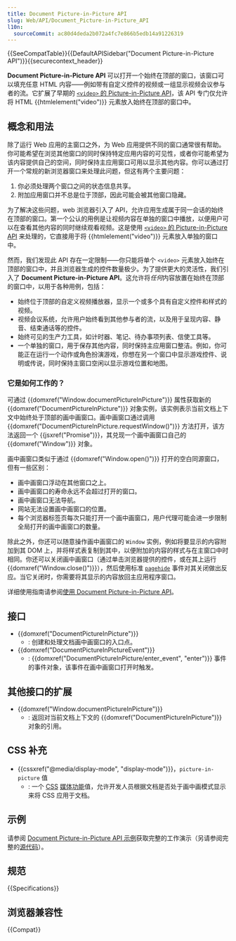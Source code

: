 ```yaml
---
title: Document Picture-in-Picture API
slug: Web/API/Document_Picture-in-Picture_API
l10n:
  sourceCommit: ac80d4deda2b072a4fc7e866b5edb14a91226319
---
```


{{SeeCompatTable}}{{DefaultAPISidebar("Document Picture-in-Picture API")}}{{securecontext_header}}

**Document Picture-in-Picture API** 可以打开一个始终在顶部的窗口，该窗口可以填充任意 HTML 内容——例如带有自定义控件的视频或一组显示视频会议参与者的流。它扩展了早期的 [`<video>` 的 Picture-in-Picture API](/zh-CN/docs/Web/API/Picture-in-Picture_API)，该 API 专门仅允许将 HTML {{htmlelement("video")}} 元素放入始终在顶部的窗口中。

## 概念和用法

除了运行 Web 应用的主窗口之外，为 Web 应用提供不同的窗口通常很有帮助。你可能希望在浏览其他窗口的同时保持特定应用内容的可见性，或者你可能希望为该内容提供自己的空间，同时保持主应用窗口可用以显示其他内容。你可以通过打开一个常规的新浏览器窗口来处理此问题，但这有两个主要问题：

1. 你必须处理两个窗口之间的状态信息共享。
2. 附加应用窗口并不总是位于顶部，因此可能会被其他窗口隐藏。

为了解决这些问题，web 浏览器引入了 API，允许应用生成属于同一会话的始终在顶部的窗口。第一个公认的用例是让视频内容在单独的窗口中播放，以便用户可以在查看其他内容的同时继续观看视频。这是使用 [`<video>` 的 Picture-in-Picture API](/zh-CN/docs/Web/API/Picture-in-Picture_API) 来处理的，它直接用于将 {{htmlelement("video")}} 元素放入单独的窗口中。

然而，我们发现此 API 存在一定限制——你只能将单个 `<video>` 元素放入始终在顶部的窗口中，并且浏览器生成的控件数量极少。为了提供更大的灵活性，我们引入了 **Document Picture-in-Picture API**。这允许将*任何*内容放置在始终在顶部的窗口中，以用于各种用例，包括：

- 始终位于顶部的自定义视频播放器，显示一个或多个具有自定义控件和样式的视频。
- 视频会议系统，允许用户始终看到其他参与者的流，以及用于呈现内容、静音、结束通话等的控件。
- 始终可见的生产力工具，如计时器、笔记、待办事项列表、信使工具等。
- 一个单独的窗口，用于保存其他内容，同时保持主应用窗口整洁。例如，你可能正在运行一个动作或角色扮演游戏，你想在另一个窗口中显示游戏控件、说明或传说，同时保持主窗口空闲以显示游戏位置和地图。

### 它是如何工作的？

可通过 {{domxref("Window.documentPictureInPicture")}} 属性获取新的 {{domxref("DocumentPictureInPicture")}} 对象实例，该实例表示当前文档上下文中始终处于顶部的画中画窗口。画中画窗口通过调用 {{domxref("DocumentPictureInPicture.requestWindow()")}} 方法打开，该方法返回一个 {{jsxref("Promise")}}，其兑现一个画中画窗口自己的 {{domxref("Window")}} 对象。

画中画窗口类似于通过 {{domxref("Window.open()")}} 打开的空白同源窗口，但有一些区别：

- 画中画窗口浮动在其他窗口之上。
- 画中画窗口的寿命永远不会超过打开的窗口。
- 画中画窗口无法导航。
- 网站无法设置画中画窗口的位置。
- 每个浏览器标签页每次只能打开一个画中画窗口，用户代理可能会进一步限制全局打开的画中画窗口的数量。

除此之外，你还可以随意操作画中画窗口的 `Window` 实例，例如将要显示的内容附加到其 DOM 上，并将样式表复制到其中，以便附加的内容的样式与在主窗口中时相同。你还可以关闭画中画窗口（通过单击浏览器提供的控件，或在其上运行 {{domxref("Window.close()")}}），然后使用标准 [`pagehide`](/zh-CN/docs/Web/API/Window/pagehide_event) 事件对其关闭做出反应。当它关闭时，你需要将其显示的内容放回主应用程序窗口。

详细使用指南请参阅[使用 Document Picture-in-Picture API](/zh-CN/docs/Web/API/Document_Picture-in-Picture_API/Using)。

## 接口

- {{domxref("DocumentPictureInPicture")}}
  - : 创建和处理文档画中画窗口的入口点。
- {{domxref("DocumentPictureInPictureEvent")}}
  - : {{domxref("DocumentPictureInPicture/enter_event", "enter")}} 事件的事件对象，该事件在画中画窗口打开时触发。

## 其他接口的扩展

- {{domxref("Window.documentPictureInPicture")}}
  - : 返回对当前文档上下文的 {{domxref("DocumentPictureInPicture")}} 对象的引用。

## CSS 补充

- {{cssxref("@media/display-mode", "display-mode")}}，`picture-in-picture` 值
  - : 一个 [CSS](/zh-CN/docs/Web/CSS) [媒体功能](/zh-CN/docs/Web/CSS/@media#media_features)值，允许开发人员根据文档是否处于画中画模式显示来将 CSS 应用于文档。

## 示例

请参阅 [Document Picture-in-Picture API 示例](https://mdn.github.io/dom-examples/document-picture-in-picture/)获取完整的工作演示（另请参阅完整的[源代码](https://github.com/chrisdavidmills/dom-examples/tree/main/document-picture-in-picture)）。

## 规范

{{Specifications}}

## 浏览器兼容性

{{Compat}}
